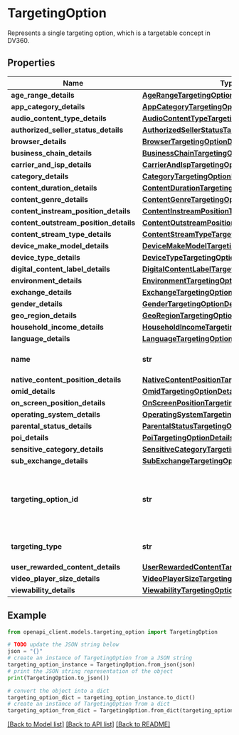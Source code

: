 # TargetingOption

Represents a single targeting option, which is a targetable concept in DV360.

## Properties

Name | Type | Description | Notes
------------ | ------------- | ------------- | -------------
**age_range_details** | [**AgeRangeTargetingOptionDetails**](AgeRangeTargetingOptionDetails.md) |  | [optional] 
**app_category_details** | [**AppCategoryTargetingOptionDetails**](AppCategoryTargetingOptionDetails.md) |  | [optional] 
**audio_content_type_details** | [**AudioContentTypeTargetingOptionDetails**](AudioContentTypeTargetingOptionDetails.md) |  | [optional] 
**authorized_seller_status_details** | [**AuthorizedSellerStatusTargetingOptionDetails**](AuthorizedSellerStatusTargetingOptionDetails.md) |  | [optional] 
**browser_details** | [**BrowserTargetingOptionDetails**](BrowserTargetingOptionDetails.md) |  | [optional] 
**business_chain_details** | [**BusinessChainTargetingOptionDetails**](BusinessChainTargetingOptionDetails.md) |  | [optional] 
**carrier_and_isp_details** | [**CarrierAndIspTargetingOptionDetails**](CarrierAndIspTargetingOptionDetails.md) |  | [optional] 
**category_details** | [**CategoryTargetingOptionDetails**](CategoryTargetingOptionDetails.md) |  | [optional] 
**content_duration_details** | [**ContentDurationTargetingOptionDetails**](ContentDurationTargetingOptionDetails.md) |  | [optional] 
**content_genre_details** | [**ContentGenreTargetingOptionDetails**](ContentGenreTargetingOptionDetails.md) |  | [optional] 
**content_instream_position_details** | [**ContentInstreamPositionTargetingOptionDetails**](ContentInstreamPositionTargetingOptionDetails.md) |  | [optional] 
**content_outstream_position_details** | [**ContentOutstreamPositionTargetingOptionDetails**](ContentOutstreamPositionTargetingOptionDetails.md) |  | [optional] 
**content_stream_type_details** | [**ContentStreamTypeTargetingOptionDetails**](ContentStreamTypeTargetingOptionDetails.md) |  | [optional] 
**device_make_model_details** | [**DeviceMakeModelTargetingOptionDetails**](DeviceMakeModelTargetingOptionDetails.md) |  | [optional] 
**device_type_details** | [**DeviceTypeTargetingOptionDetails**](DeviceTypeTargetingOptionDetails.md) |  | [optional] 
**digital_content_label_details** | [**DigitalContentLabelTargetingOptionDetails**](DigitalContentLabelTargetingOptionDetails.md) |  | [optional] 
**environment_details** | [**EnvironmentTargetingOptionDetails**](EnvironmentTargetingOptionDetails.md) |  | [optional] 
**exchange_details** | [**ExchangeTargetingOptionDetails**](ExchangeTargetingOptionDetails.md) |  | [optional] 
**gender_details** | [**GenderTargetingOptionDetails**](GenderTargetingOptionDetails.md) |  | [optional] 
**geo_region_details** | [**GeoRegionTargetingOptionDetails**](GeoRegionTargetingOptionDetails.md) |  | [optional] 
**household_income_details** | [**HouseholdIncomeTargetingOptionDetails**](HouseholdIncomeTargetingOptionDetails.md) |  | [optional] 
**language_details** | [**LanguageTargetingOptionDetails**](LanguageTargetingOptionDetails.md) |  | [optional] 
**name** | **str** | Output only. The resource name for this targeting option. | [optional] [readonly] 
**native_content_position_details** | [**NativeContentPositionTargetingOptionDetails**](NativeContentPositionTargetingOptionDetails.md) |  | [optional] 
**omid_details** | [**OmidTargetingOptionDetails**](OmidTargetingOptionDetails.md) |  | [optional] 
**on_screen_position_details** | [**OnScreenPositionTargetingOptionDetails**](OnScreenPositionTargetingOptionDetails.md) |  | [optional] 
**operating_system_details** | [**OperatingSystemTargetingOptionDetails**](OperatingSystemTargetingOptionDetails.md) |  | [optional] 
**parental_status_details** | [**ParentalStatusTargetingOptionDetails**](ParentalStatusTargetingOptionDetails.md) |  | [optional] 
**poi_details** | [**PoiTargetingOptionDetails**](PoiTargetingOptionDetails.md) |  | [optional] 
**sensitive_category_details** | [**SensitiveCategoryTargetingOptionDetails**](SensitiveCategoryTargetingOptionDetails.md) |  | [optional] 
**sub_exchange_details** | [**SubExchangeTargetingOptionDetails**](SubExchangeTargetingOptionDetails.md) |  | [optional] 
**targeting_option_id** | **str** | Output only. A unique identifier for this targeting option. The tuple {&#x60;targeting_type&#x60;, &#x60;targeting_option_id&#x60;} will be unique. | [optional] [readonly] 
**targeting_type** | **str** | Output only. The type of this targeting option. | [optional] [readonly] 
**user_rewarded_content_details** | [**UserRewardedContentTargetingOptionDetails**](UserRewardedContentTargetingOptionDetails.md) |  | [optional] 
**video_player_size_details** | [**VideoPlayerSizeTargetingOptionDetails**](VideoPlayerSizeTargetingOptionDetails.md) |  | [optional] 
**viewability_details** | [**ViewabilityTargetingOptionDetails**](ViewabilityTargetingOptionDetails.md) |  | [optional] 

## Example

```python
from openapi_client.models.targeting_option import TargetingOption

# TODO update the JSON string below
json = "{}"
# create an instance of TargetingOption from a JSON string
targeting_option_instance = TargetingOption.from_json(json)
# print the JSON string representation of the object
print(TargetingOption.to_json())

# convert the object into a dict
targeting_option_dict = targeting_option_instance.to_dict()
# create an instance of TargetingOption from a dict
targeting_option_from_dict = TargetingOption.from_dict(targeting_option_dict)
```
[[Back to Model list]](../README.md#documentation-for-models) [[Back to API list]](../README.md#documentation-for-api-endpoints) [[Back to README]](../README.md)


